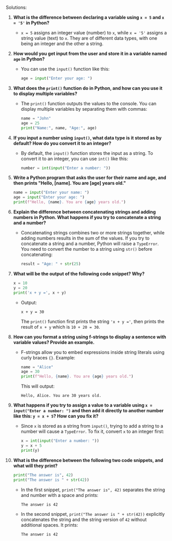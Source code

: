 Solutions:

1. **What is the difference between declaring a variable using `x = 5` and `x = '5'` in Python?**
   - `x = 5` assigns an integer value (number) to `x`, while `x = '5'` assigns a string value (text) to `x`. They are of different data types, with one being an integer and the other a string.

2. **How would you get input from the user and store it in a variable named `age` in Python?**
   - You can use the `input()` function like this:
     ```python
     age = input("Enter your age: ")
     ```

3. **What does the `print()` function do in Python, and how can you use it to display multiple variables?**
   - The `print()` function outputs the values to the console. You can display multiple variables by separating them with commas:
     ```python
     name = "John"
     age = 25
     print("Name:", name, "Age:", age)
     ```

4. **If you input a number using `input()`, what data type is it stored as by default? How do you convert it to an integer?**
   - By default, the `input()` function stores the input as a string. To convert it to an integer, you can use `int()` like this:
     ```python
     number = int(input("Enter a number: "))
     ```

5. **Write a Python program that asks the user for their name and age, and then prints "Hello, [name]. You are [age] years old."**
   ```python
   name = input("Enter your name: ")
   age = input("Enter your age: ")
   print(f"Hello, {name}. You are {age} years old.")
   ```

6. **Explain the difference between concatenating strings and adding numbers in Python. What happens if you try to concatenate a string and a number?**
   - Concatenating strings combines two or more strings together, while adding numbers results in the sum of the values. If you try to concatenate a string and a number, Python will raise a `TypeError`. You need to convert the number to a string using `str()` before concatenating:
     ```python
     result = "Age: " + str(25)
     ```

7. **What will be the output of the following code snippet? Why?**
   ```python
   x = 10
   y = 20
   print('x + y =', x + y)
   ```
   - Output:
     ```
     x + y = 30
     ```
     The `print()` function first prints the string `'x + y ='`, then prints the result of `x + y` which is `10 + 20 = 30`.

8. **How can you format a string using f-strings to display a sentence with variable values? Provide an example.**
   - F-strings allow you to embed expressions inside string literals using curly braces `{}`. Example:
     ```python
     name = "Alice"
     age = 30
     print(f"Hello, {name}. You are {age} years old.")
     ```
     This will output:
     ```
     Hello, Alice. You are 30 years old.
     ```

9. **What happens if you try to assign a value to a variable using `x = input("Enter a number: ")` and then add it directly to another number like this: `y = x + 5`? How can you fix it?**
   - Since `x` is stored as a string from `input()`, trying to add a string to a number will cause a `TypeError`. To fix it, convert `x` to an integer first:
     ```python
     x = int(input("Enter a number: "))
     y = x + 5
     print(y)
     ```

10. **What is the difference between the following two code snippets, and what will they print?**
    ```python
    print("The answer is", 42)
    print("The answer is " + str(42))
    ```
    - In the first snippet, `print("The answer is", 42)` separates the string and number with a space and prints:
      ```
      The answer is 42
      ```
    - In the second snippet, `print("The answer is " + str(42))` explicitly concatenates the string and the string version of `42` without additional spaces. It prints:
      ```
      The answer is 42
      ```